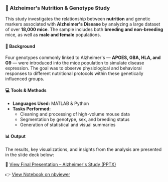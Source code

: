 ### 🧬 Alzheimer's Nutrition & Genotype Study

This study investigates the relationship between **nutrition** and genetic markers associated with **Alzheimer's Disease** by analyzing a large dataset of over **18,000 mice**. The sample includes both **breeding and non-breeding** mice, as well as **male and female** populations.

#### 🧪 Background

Four genotypes commonly linked to Alzheimer's — **APOES, GBA, HLA, and G9** — were introduced into the mice population to simulate disease expression. The goal was to observe physiological and behavioral responses to different nutritional protocols within these genetically influenced groups.

#### 💻 Tools & Methods
- **Languages Used:** MATLAB & Python
- **Tasks Performed:**
  - Cleaning and processing of high-volume mouse data
  - Segmentation by genotype, sex, and breeding status
  - Generation of statistical and visual summaries

#### 📊 Output
The results, key visualizations, and insights from the analysis are presented in the slide deck below:

📄 [View Final Presentation – Alzheimer's Study (PPTX)](./final_presentation_12_12_12.pptx)


👉 [View Notebook on nbviewer](https://nbviewer.org/github/mcgarcia092/CristinaG_portfolio/blob/main/projects/Alzheimer/HLA_Final_12_07_22.m)
